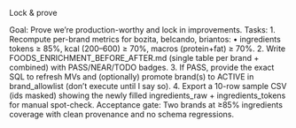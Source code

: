 Lock & prove

Goal: Prove we’re production-worthy and lock in improvements.
Tasks:
	1.	Recompute per-brand metrics for bozita, belcando, briantos:
	•	ingredients tokens ≥ 85%, kcal (200–600) ≥ 70%, macros (protein+fat) ≥ 70%.
	2.	Write FOODS_ENRICHMENT_BEFORE_AFTER.md (single table per brand + combined) with PASS/NEAR/TODO badges.
	3.	If PASS, provide the exact SQL to refresh MVs and (optionally) promote brand(s) to ACTIVE in brand_allowlist (don’t execute until I say so).
	4.	Export a 10-row sample CSV (ids masked) showing the newly filled ingredients_raw + ingredients_tokens for manual spot-check.
Acceptance gate: Two brands at ≥85% ingredients coverage with clean provenance and no schema regressions.